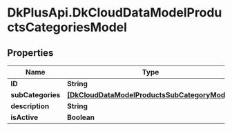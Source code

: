 # DkPlusApi.DkCloudDataModelProductsCategoriesModel

## Properties
Name | Type | Description | Notes
------------ | ------------- | ------------- | -------------
**ID** | **String** |  | [optional] 
**subCategories** | [**[DkCloudDataModelProductsSubCategoryModel]**](DkCloudDataModelProductsSubCategoryModel.md) |  | [optional] 
**description** | **String** |  | [optional] 
**isActive** | **Boolean** |  | [optional] 


